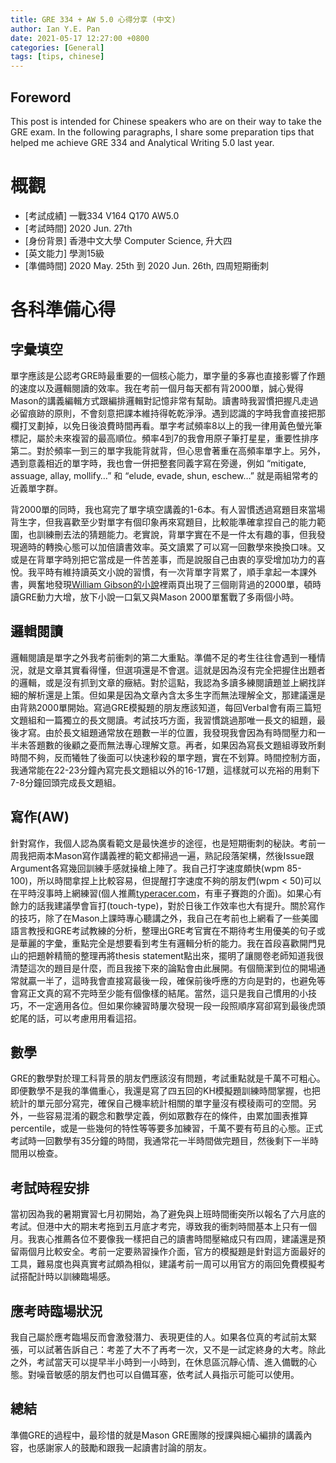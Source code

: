 ```yaml
---
title: GRE 334 + AW 5.0 心得分享 (中文)
author: Ian Y.E. Pan
date: 2021-05-17 12:27:00 +0800
categories: [General]
tags: [tips, chinese]
---
```


## Foreword

This post is intended for Chinese speakers who are on their way to
take the GRE exam. In the following paragraphs, I share some
preparation tips that helped me achieve GRE 334 and Analytical Writing
5.0 last year.

# 概觀
- [考試成績] 一戰334 V164 Q170 AW5.0
- [考試時間] 2020 Jun. 27th
- [身份背景] 香港中文大學 Computer Science, 升大四
- [英文能力] 學測15級
- [準備時間] 2020 May. 25th 到 2020 Jun. 26th, 四周短期衝刺

# 各科準備心得

## 字彙填空

單字應該是公認考GRE時最重要的一個核心能力，單字量的多寡也直接影響了作題的速度以及邏輯閱讀的效率。我在考前一個月每天都有背2000單，誠心覺得Mason的講義編輯方式跟編排邏輯對記憶非常有幫助。讀書時我習慣把握凡走過必留痕跡的原則，不會刻意把課本維持得乾乾淨淨。遇到認識的字時我會直接把那欄打叉劃掉，以免日後浪費時間再看。單字考試頻率8以上的我一律用黃色螢光筆標記，屬於未來複習的最高順位。頻率4到7的我會用原子筆打星星，重要性排序第二。對於頻率一到三的單字我能背就背，但心思會著重在高頻率單字上。另外，遇到意義相近的單字時，我也會一併把整套同義字寫在旁邊，例如 “mitigate, assuage, allay, mollify…” 和 “elude, evade, shun, eschew…” 就是兩組常考的近義單字群。

背2000單的同時，我也寫完了單字填空講義的1-6本。有人習慣透過寫題目來當場背生字，但我喜歡至少對單字有個印象再來寫題目，比較能準確拿捏自己的能力範圍，也訓練刪去法的猜題能力。老實說，背單字實在不是一件太有趣的事，但我發現適時的轉換心態可以加倍讀書效率。英文讀累了可以寫一回數學來換換口味。又或是在背單字時別把它當成是一件苦差事，而是說服自己由衷的享受增加功力的喜悅。我平時有維持讀英文小說的習慣，有一次背單字背累了，順手拿起一本課外書，興奮地發現[William Gibson的小說](https://en.wikipedia.org/wiki/Neuromancer)裡兩頁出現了三個剛背過的2000單，頓時讀GRE動力大增，放下小說一口氣又與Mason 2000單奮戰了多兩個小時。



## 邏輯閱讀


邏輯閱讀是單字之外我考前衝刺的第二大重點。準備不足的考生往往會遇到一種情況，就是文章其實看得懂，但選項還是不會選。這就是因為沒有完全把握住出題者的邏輯，或是沒有抓到文章的癥結。對於這點，我認為多讀多練閱讀題並上網找詳細的解析還是上策。但如果是因為文章內含太多生字而無法理解全文，那建議還是由背熟2000單開始。寫過GRE模擬題的朋友應該知道，每回Verbal會有兩三篇短文題組和一篇獨立的長文閱讀。考試技巧方面，我習慣跳過那唯一長文的組題，最後才寫。由於長文組題通常放在題數一半的位置，我發現我會因為有時間壓力和一半未答題數的後顧之憂而無法專心理解文意。再者，如果因為寫長文題組導致所剩時間不夠，反而犧牲了後面可以快速秒殺的單字題，實在不划算。時間控制方面，我通常能在22-23分鐘內寫完長文題組以外的16-17題，這樣就可以充裕的用剩下7-8分鐘回頭完成長文題組。


## 寫作(AW)

針對寫作，我個人認為廣看範文是最快進步的途徑，也是短期衝刺的秘訣。考前一周我把兩本Mason寫作講義裡的範文都掃過一遍，熟記段落架構，然後Issue跟Argument各寫幾回訓練手感就操槍上陣了。我自己打字速度頗快(wpm 85-100)，所以時間拿捏上比較容易，但提醒打字速度不夠的朋友們(wpm < 50)可以在平時沒事時上網練習(個人推薦[typeracer.com](https://play.typeracer.com/)，有車子賽跑的介面)。如果心有餘力的話我建議學會盲打(touch-type)，對於日後工作效率也大有提升。關於寫作的技巧，除了在Mason上課時專心聽講之外，我自己在考前也上網看了一些美國語言教授和GRE考試教練的分析，整理出GRE考官實在不期待考生用優美的句子或是華麗的字彙，重點完全是想要看到考生有邏輯分析的能力。我在首段喜歡開門見山的把題幹精簡的整理再將thesis statement點出來，擺明了讓閱卷老師知道我很清楚這次的題目是什麼，而且我接下來的論點會由此展開。有個簡潔到位的開場通常就贏一半了，這時我會直接寫最後一段，確保前後呼應的方向是對的，也避免等會寫正文真的寫不完時至少能有個像樣的結尾。當然，這只是我自己慣用的小技巧，不一定適用各位。但如果你練習時屢次發現一段一段照順序寫卻寫到最後虎頭蛇尾的話，可以考慮用用看這招。


## 數學

GRE的數學對於理工科背景的朋友們應該沒有問題，考試重點就是千萬不可粗心。即便數學不是我的準備重心，我還是寫了四五回的KH模擬題訓練時間掌握，也把統計的單元部分寫完，確保自己機率統計相關的單字量沒有模稜兩可的空間。另外，一些容易混淆的觀念和數學定義，例如眾數存在的條件，由累加圖表推算percentile，或是一些幾何的特性等等要多加練習，千萬不要有苟且的心態。正式考試時一回數學有35分鐘的時間，我通常花一半時間做完題目，然後剩下一半時間用以檢查。

## 考試時程安排

當初因為我的暑期實習七月初開始，為了避免與上班時間衝突所以報名了六月底的考試。但港中大的期末考拖到五月底才考完，導致我的衝刺時間基本上只有一個月。我衷心推薦各位不要像我一樣把自己的讀書時間壓縮成只有四周，建議還是預留兩個月比較安全。考前一定要熟習操作介面，官方的模擬題是針對這方面最好的工具，難易度也與真實考試頗為相似，建議考前一周可以用官方的兩回免費模擬考試搭配計時以訓練臨場感。

## 應考時臨場狀況

我自己屬於應考臨場反而會激發潛力、表現更佳的人。如果各位真的考試前太緊張，可以試著告訴自己：考差了大不了再考一次，又不是一試定終身的大考。除此之外，考試當天可以提早半小時到一小時到，在休息區沉靜心情、進入備戰的心態。對噪音敏感的朋友們也可以自備耳塞，依考試人員指示可能可以使用。

## 總結

準備GRE的過程中，最珍惜的就是Mason GRE團隊的授課與細心編排的講義內容，也感謝家人的鼓勵和跟我一起讀書討論的朋友。
